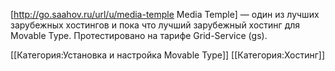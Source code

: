 [http://go.saahov.ru/url/u/media-temple Media Temple] — один из лучших зарубежных хостингов и пока что лучший зарубежный хостинг для Movable Type. Протестировано на тарифе Grid-Service (gs).

[[Категория:Установка и настройка Movable Type]]
[[Категория:Хостинг]]

